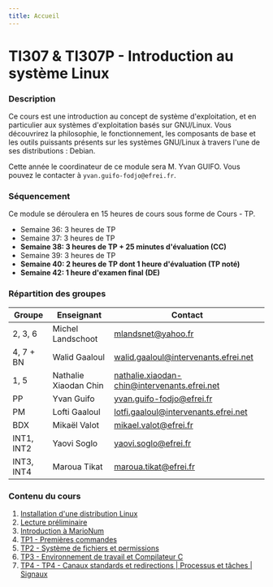 ```yaml
---
title: Accueil
---
```


# TI307 & TI307P - Introduction au système Linux

### Description

Ce cours est une introduction au concept de système d'exploitation, et en particulier aux systèmes d'exploitation basés sur GNU/Linux. Vous découvrirez la philosophie, le fonctionnement, les composants de base et les outils puissants présents sur les systèmes GNU/Linux à travers l'une de ses distributions : Debian.

Cette année le coordinateur de ce module sera M. Yvan GUIFO. Vous pouvez le contacter à `yvan.guifo-fodjo@efrei.fr`.

### Séquencement

Ce module se déroulera en 15 heures de cours sous forme de Cours - TP.

- Semaine 36: 3 heures de TP
- Semaine 37: 3 heures de TP
- **Semaine 38: 3 heures de TP + 25 minutes d'évaluation (CC)**
- Semaine 39: 3 heures de TP 
- **Semaine 40: 2 heures de TP dont 1 heure d'évaluation (TP noté)**
- **Semaine 42: 1 heure d'examen final (DE)**

### Répartition des groupes

| Groupe    | Enseignant                | Contact    |
|-----------|---------------------------|------------|
| 2, 3, 6        | Michel Landschoot         | mlandsnet@yahoo.fr      |
| 4, 7 + BN         | Walid Gaaloul           | walid.gaaloul@intervenants.efrei.net           |
| 1, 5         | Nathalie Xiaodan Chin     | nathalie.xiaodan-chin@intervenants.efrei.net       |
| PP        | Yvan Guifo          | yvan.guifo-fodjo@efrei.fr      |
| PM        | Lofti Gaaloul         | lotfi.gaaloul@intervenants.efrei.net     |
| BDX       | Mikaël Valot              | mikael.valot@efrei.fr       |
| INT1, INT2      | Yaovi Soglo           | yaovi.soglo@efrei.fr       |
| INT3, INT4      | Maroua Tikat         | maroua.tikat@efrei.fr      |




### Contenu du cours
1. [Installation d'une distribution Linux](./contenus/installation-wsl.md)
2. [Lecture préliminaire](./contenus/preliminary-reading.md)
3. [Introduction à MarioNum](./contenus/Intro-MarioNum.md)
4. [TP1 - Premières commandes](./contenus/tp1.md)
5. [TP2 - Système de fichiers et permissions](./contenus/tp2.md)
6. [TP3 - Environnement de travail et Compilateur C](./contenus/tp3.md)
7. [TP4 - TP4 - Canaux standards et redirections | Processus et tâches | Signaux](./contenus/tp4.md)

<!-- 4. [TP2 - Système de fichiers et permissions](./contenus/tp2.md)
6. [TP4 - Filtres textuel, redirections et tubes](./contenus/tp4.md)
7. [TP5 - Processus et autres commandes](./contenus/tp5.md) -->
